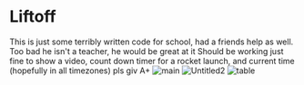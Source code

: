 # Liftoff
This is just some terribly written code for school, had a friends help as well. Too bad he isn't a teacher, he would be great at it
Should be working just fine to show a video, count down timer for a rocket launch, and current time (hopefully in all timezones)
pls giv A+
![main](https://user-images.githubusercontent.com/105624898/235384121-a80fd3a8-c92e-413a-8ca3-ac61b98c7c2c.JPG)
![Untitled2](https://user-images.githubusercontent.com/105624898/227823443-7484256c-406a-4442-893c-c78060bc4594.png)
![table](https://user-images.githubusercontent.com/105624898/235384106-30d3250a-c410-4c57-82bd-994b0ec518cb.png)
